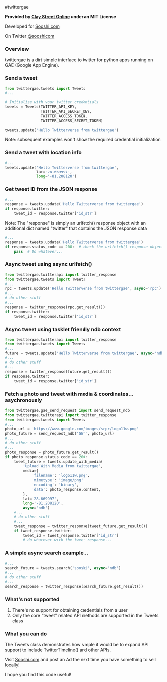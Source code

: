 #twittergae

**Provided by [Clay Street Online](http://www.claystreet.com) under an MIT License**

Developed for [Sooshi.com](https://www.sooshi.com)

On Twitter [@sooshicom](https://twitter.com/sooshicom)

### Overview

twittergae is a dirt simple interface to twitter for python apps running on GAE (Google App Engine).

### Send a tweet

```python
from twittergae.tweets import Tweets
#...

# Initialize with your twitter credentials
tweets = Tweets(TWITTER_API_KEY,
				TWITTER_API_SECRET_KEY,
				TWITTER_ACCESS_TOKEN,
				TWITTER_ACCESS_SECRET_TOKEN)
				
tweets.update('Hello Twitterverse from twittergae')
```

Note: subsequent examples won't show the required credential initialization

### Send a tweet with location info

```python
#...
tweets.update('Hello Twitterverse from twittergae',
              lat='28.669997',
			  long='-81.208120')
```

### Get tweet ID from the JSON response

```python
#...
response = tweets.update('Hello Twitterverse from twittergae')
if response.twitter:
    tweet_id = response.twitter['id_str']
```

Note:
The "response" is simply an urlfetch() response object with an additional
dict named "twitter" that contains the JSON response data

```python
#...
response = tweets.update('Hello Twitterverse from twittergae')
if response.status_code == 200:  # check the urlfetch() response object's status code
    pass  # Do whatever...
```

### Async tweet using async urlfetch()

```python
from twittergae.twitterapi import twitter_response
from twittergae.tweets import Tweets
#...
rpc = tweets.update('Hello Twitterverse from twittergae', async='rpc')
#...
# do other stuff
#...
response = twitter_response(rpc.get_result())
if response.twitter:
    tweet_id = response.twitter['id_str']
```

### Async tweet using tasklet friendly ndb context

```python
from twittergae.twitterapi import twitter_response
from twittergae.tweets import Tweets
#...
future = tweets.update('Hello Twitterverse from twittergae', async='ndb')
#...
# do other stuff
#...
response = twitter_response(future.get_result())
if response.twitter:
    tweet_id = response.twitter['id_str']
```

### Fetch a photo and tweet with media & coordinates... asychronously

```python
from twittergae.gae_send_request import send_request_ndb
from twittergae.twitterapi import twitter_response
from twittergae.tweets import Tweets
#...
photo_url = 'https://www.google.com/images/srpr/logo11w.png'
photo_future = send_request_ndb('GET', photo_url)
#...
# do other stuff
#...
photo_response = photo_future.get_result()
if photo_response.status_code == 200:
    tweet_future = tweets.update_with_media(
	    'Upload With Media from twittergae',
        media={
            'filename': 'logo11w.png',
            'mimetype': 'image/png',
            'encoding': 'binary',
            'data': photo_response.content,
        },
        lat='28.669997',
        long='-81.208120',
		async='ndb')
    #...
    # do other stuff
    #...
	tweet_response = twitter_response(tweet_future.get_result())
	if tweet_response.twitter:
	    tweet_id = tweet_response.twitter['id_str']
		# do whatever with the tweet response...
```

### A simple async search example...

```python
#...
search_future = tweets.search('sooshi', async='ndb')
#...
# do other stuff
#...
search_response = twitter_response(search_future.get_result())
```

### What's not supported

1. There's no support for obtaining credentials from a user
1. Only the core "tweet" related API methods are supported in the Tweets class

### What you can do

The Tweets class demonstrates how simple it would be to expand API
support to include TwitterTimeline() and other APIs.


Visit [Sooshi.com](https://www.sooshi.com) and post an Ad
the next time you have something to sell locally!

I hope you find this code useful!
